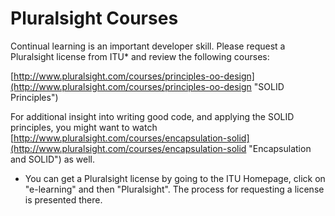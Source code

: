 # Pluralsight Courses

Continual learning is an important developer skill. Please request a Pluralsight license from ITU* and review the following courses:

[http://www.pluralsight.com/courses/principles-oo-design](http://www.pluralsight.com/courses/principles-oo-design "SOLID Principles")

For additional insight into writing good code, and applying the SOLID principles, you might want to watch [http://www.pluralsight.com/courses/encapsulation-solid](http://www.pluralsight.com/courses/encapsulation-solid "Encapsulation and SOLID") as well.

* You can get a Pluralsight license by going to the ITU Homepage, click on "e-learning" and then "Pluralsight". The process for requesting a license is presented there.